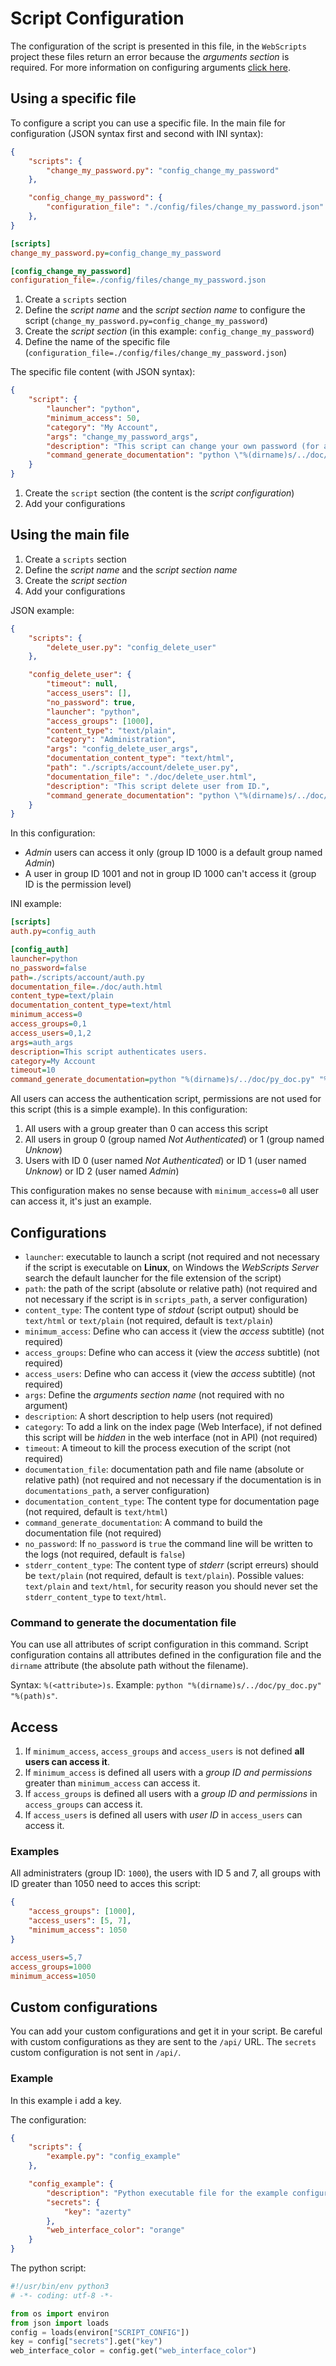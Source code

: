 # Script Configuration

The configuration of the script is presented in this file, in the `WebScripts` project these files return an error because the *arguments section* is required. For more information on configuring arguments [click here](https://webscripts.readthedocs.io/en/latest/Argument_Configuration/).

## Using a specific file

To configure a script you can use a specific file.
In the main file for configuration (JSON syntax first and second with INI syntax):

```json
{
    "scripts": {
        "change_my_password.py": "config_change_my_password"
    },

    "config_change_my_password": {
        "configuration_file": "./config/files/change_my_password.json"
    },
}
```

```ini
[scripts]
change_my_password.py=config_change_my_password                                                # Define the configuration section ("change_my_password.py") for script named "config_change_my_password"

[config_change_my_password]
configuration_file=./config/files/change_my_password.json                                      # Define script configuration in a specific file
```

1. Create a `scripts` section
2. Define the *script name* and the *script section name* to configure the script (`change_my_password.py=config_change_my_password`)
3. Create the *script section* (in this example: `config_change_my_password`)
4. Define the name of the specific file (`configuration_file=./config/files/change_my_password.json`)

The specific file content (with JSON syntax):
```json
{
    "script": {
        "launcher": "python",
        "minimum_access": 50,
        "category": "My Account",
        "args": "change_my_password_args",
        "description": "This script can change your own password (for all authenticated users).",
        "command_generate_documentation": "python \"%(dirname)s/../doc/py_doc.py\" \"%(path)s\""
    }
}
```

1. Create the `script` section (the content is the *script configuration*)
2. Add your configurations

## Using the main file

1. Create a `scripts` section
2. Define the *script name* and the *script section name*
3. Create the *script section*
4. Add your configurations

JSON example:
```json
{
    "scripts": {
        "delete_user.py": "config_delete_user"
    },

    "config_delete_user": {
        "timeout": null,
        "access_users": [],
        "no_password": true,
        "launcher": "python",
        "access_groups": [1000],
        "content_type": "text/plain",
        "category": "Administration",
        "args": "config_delete_user_args",
        "documentation_content_type": "text/html",
        "path": "./scripts/account/delete_user.py",
        "documentation_file": "./doc/delete_user.html",
        "description": "This script delete user from ID.",
        "command_generate_documentation": "python \"%(dirname)s/../doc/py_doc.py\" \"%(path)s\""
    }
}
```

In this configuration:


   - *Admin* users can access it only (group ID 1000 is a default group named *Admin*)
   - A user in group ID 1001 and not in group ID 1000 can't access it (group ID is the permission level)

INI example:
```ini
[scripts]
auth.py=config_auth                                                                            # Define the configuration section ("config_auth") for script named "auth.py"

[config_auth]
launcher=python                                                                                # Define the launcher for this script (if script is executable this line is not necessary)
no_password=false                                                                              # If no_password is true the command line will be written to the logs
path=./scripts/account/auth.py                                                                 # Only necessary if the location of the script is not in "scripts_path"
documentation_file=./doc/auth.html                                                             # Only needed if the location of the documentation does not match the paths defined in "documentations_path"
content_type=text/plain                                                                        # Define the script output content-type (HTTP headers/javascript interpretation)
documentation_content_type=text/html                                                           # Define the documentation content-type
minimum_access=0                                                                               # If a user's group is greater than "minimum_access", the user can use this script
access_groups=0,1                                                                              # If a user's group is in "access_groups", the user can use this script
access_users=0,1,2                                                                             # If the user ID is in "access_users", the user can use this script
args=auth_args                                                                                 # The arguments are defined in section named "auth_args"
description=This script authenticates users.                                                   # Short description to help users
category=My Account                                                                            # Add a link on the index page in the "My Account" section
timeout=10                                                                                     # Timeout for process execution (in seconds)
command_generate_documentation=python "%(dirname)s/../doc/py_doc.py" "%(path)s"                # Command line to generate the documentation file
```

All users can access the authentication script, permissions are not used for this script (this is a simple example).
In this configuration:

   1. All users with a group greater than 0 can access this script
   2. All users in group 0 (group named *Not Authenticated*) or 1 (group named *Unknow*)
   3. Users with ID 0 (user named *Not Authenticated*) or ID 1 (user named *Unknow*) or ID 2 (user named *Admin*)

This configuration makes no sense because with `minimum_access=0` all user can access it, it's just an example.

## Configurations

 - `launcher`: executable to launch a script (not required and not necessary if the script is executable on **Linux**, on Windows the *WebScripts Server* search the default launcher for the file extension of the script)
 - `path`: the path of the script (absolute or relative path) (not required and not necessary if the script is in `scripts_path`, a server configuration)
 - `content_type`: The content type of *stdout* (script output) should be `text/html` or `text/plain` (not required, default is `text/plain`)
 - `minimum_access`: Define who can access it (view the *access* subtitle) (not required)
 - `access_groups`: Define who can access it (view the *access* subtitle) (not required)
 - `access_users`: Define who can access it (view the *access* subtitle) (not required)
 - `args`: Define the *arguments section name* (not required with no argument)
 - `description`: A short description to help users (not required)
 - `category`: To add a link on the index page (Web Interface), if not defined this script will be *hidden* in the web interface (not in API) (not required)
 - `timeout`: A timeout to kill the process execution of the script (not required)
 - `documentation_file`: documentation path and file name (absolute or relative path) (not required and not necessary if the documentation is in `documentations_path`, a server configuration)
 - `documentation_content_type`: The content type for documentation page (not required, default is `text/html`)
 - `command_generate_documentation`: A command to build the documentation file (not required)
 - `no_password`: If `no_password` is `true` the command line will be written to the logs (not required, default is `false`)
 - `stderr_content_type`: The content type of *stderr* (script erreurs) should be `text/plain` (not required, default is `text/plain`). Possible values: `text/plain` and `text/html`, for security reason you should never set the `stderr_content_type` to `text/html`.

### Command to generate the documentation file

You can use all attributes of script configuration in this command. Script configuration contains all attributes defined in the configuration file and the `dirname` attribute (the absolute path without the filename).

Syntax: `%(<attribute>)s`.
Example: `python "%(dirname)s/../doc/py_doc.py" "%(path)s"`.

## Access

1. If `minimum_access`, `access_groups` and `access_users` is not defined **all users can access it**.
2. If `minimum_access` is defined all users with a *group ID and permissions* greater than `minimum_access` can access it.
3. If `access_groups` is defined all users with a *group ID and permissions* in `access_groups` can access it.
4. If `access_users` is defined all users with *user ID* in `access_users` can access it.

### Examples

All administraters (group ID: `1000`), the users with ID 5 and 7, all groups with ID greater than 1050 need to acces this script:
```json
{
    "access_groups": [1000],
    "access_users": [5, 7],
    "minimum_access": 1050
}
```

```ini
access_users=5,7
access_groups=1000
minimum_access=1050
```

## Custom configurations

You can add your custom configurations and get it in your script.
Be careful with custom configurations as they are sent to the `/api/` URL.
The `secrets` custom configuration is not sent in `/api/`.

### Example

In this example i add a key.

The configuration:
```json
{
    "scripts": {
        "example.py": "config_example"
    },

    "config_example": {
        "description": "Python executable file for the example configuration",
        "secrets": {
            "key": "azerty"
        },
        "web_interface_color": "orange"
    }
}
```

The python script:
```python
#!/usr/bin/env python3
# -*- coding: utf-8 -*-

from os import environ
from json import loads
config = loads(environ["SCRIPT_CONFIG"])
key = config["secrets"].get("key")
web_interface_color = config.get("web_interface_color")
```
